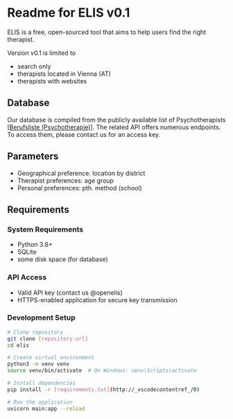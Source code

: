# Readme for ELIS v0.1

ELIS is a free, open-sourced tool that aims to help users find the right therapist. 

Version v0.1 is limited to 
- search only
- therapists located in Vienna (AT)
- therapists with websites

## Database

Our database is compiled from the publicly available list of Psychotherapists [[Berufsliste (Psychotherapie)](https://psychotherapie.ehealth.gv.at/)]. The related API offers numerous endpoints. To access them, please contact us for an access key. 

## Parameters

- Geographical preference: location by district
- Therapist preferences: age group
- Personal preferences: pth. method (school)

## Requirements

### System Requirements
- Python 3.8+
- SQLite
- some disk space (for database)

### API Access
- Valid API key (contact us @openelis)
- HTTPS-enabled application for secure key transmission

### Development Setup
```bash
# Clone repository
git clone [repository-url]
cd elis

# Create virtual environment
python3 -m venv venv
source venv/bin/activate  # On Windows: venv\Scripts\activate

# Install dependencies
pip install -r [requirements.txt](http://_vscodecontentref_/0)

# Run the application
uvicorn main:app --reload
```
